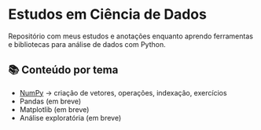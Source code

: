 # Estudos em Ciência de Dados

Repositório com meus estudos e anotações enquanto aprendo ferramentas e bibliotecas para análise de dados com Python.

## 📚 Conteúdo por tema

- [NumPy](.https://raw.githubusercontent.com/luizbatist/estudos-numpy/refs/heads/main/Numpy/README.md) → criação de vetores, operações, indexação, exercícios
- Pandas (em breve)
- Matplotlib (em breve)
- Análise exploratória (em breve)

